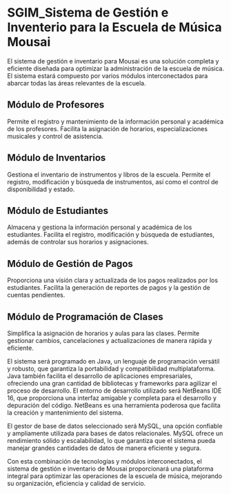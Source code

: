 # SGIM_Sistema de Gestión e Inventerio para la Escuela de Música Mousai

El sistema de gestión e inventario para Mousai es una solución completa y eficiente diseñada para optimizar la administración de la escuela de música. El sistema estará compuesto por varios módulos interconectados para abarcar todas las áreas relevantes de la escuela.

## Módulo de Profesores

Permite el registro y mantenimiento de la información personal y académica de los profesores. Facilita la asignación de horarios, especializaciones musicales y control de asistencia.

## Módulo de Inventarios

Gestiona el inventario de instrumentos y libros de la escuela. Permite el registro, modificación y búsqueda de instrumentos, así como el control de disponibilidad y estado.

## Módulo de Estudiantes

Almacena y gestiona la información personal y académica de los estudiantes. Facilita el registro, modificación y búsqueda de estudiantes, además de controlar sus horarios y asignaciones.

## Módulo de Gestión de Pagos

Proporciona una visión clara y actualizada de los pagos realizados por los estudiantes. Facilita la generación de reportes de pagos y la gestión de cuentas pendientes.

## Módulo de Programación de Clases

Simplifica la asignación de horarios y aulas para las clases. Permite gestionar cambios, cancelaciones y actualizaciones de manera rápida y eficiente.

El sistema será programado en Java, un lenguaje de programación versátil y robusto, que garantiza la portabilidad y compatibilidad multiplataforma. Java también facilita el desarrollo de aplicaciones empresariales, ofreciendo una gran cantidad de bibliotecas y frameworks para agilizar el proceso de desarrollo. El entorno de desarrollo utilizado será NetBeans IDE 16, que proporciona una interfaz amigable y completa para el desarrollo y depuración del código. NetBeans es una herramienta poderosa que facilita la creación y mantenimiento del sistema.

El gestor de base de datos seleccionado será MySQL, una opción confiable y ampliamente utilizada para bases de datos relacionales. MySQL ofrece un rendimiento sólido y escalabilidad, lo que garantiza que el sistema pueda manejar grandes cantidades de datos de manera eficiente y segura.

Con esta combinación de tecnologías y módulos interconectados, el sistema de gestión e inventario de Mousai proporcionará una plataforma integral para optimizar las operaciones de la escuela de música, mejorando su organización, eficiencia y calidad de servicio.
